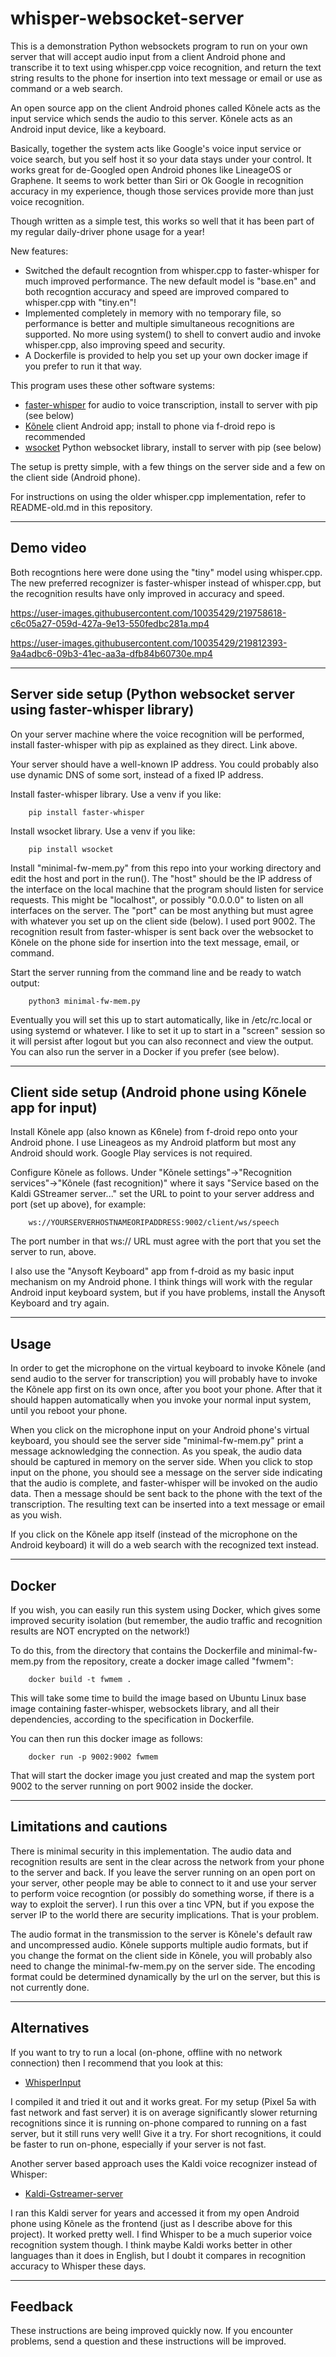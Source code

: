 # whisper-websocket-server

This is a demonstration Python websockets program to run on your own server that will accept audio input from a client Android phone and transcribe it to text using whisper.cpp voice recognition, and return the text string results to the phone for insertion into text message or email or use as command or a web search.

An open source app on the client Android phones called Kõnele acts as the input service which sends the audio to this server. Kõnele acts as an Android input device, like a keyboard.

Basically, together the system acts like Google's voice input service or voice search, but you self host it so your data stays under your control. It works great for de-Googled open Android phones like LineageOS or Graphene. It seems to work better than Siri or Ok Google in recognition accuracy in my experience, though those services provide more than just voice recognition.

Though written as a simple test, this works so well that it has been part of my regular daily-driver phone usage for a year!

New features:
- Switched the default recogntion from whisper.cpp to faster-whisper for much improved performance. The new default model is "base.en" and both recogntion accuracy and speed are improved compared to whisper.cpp with "tiny.en"!
- Implemented completely in memory with no temporary file, so performance is better and multiple simultaneous recognitions are supported. No more using system() to shell to convert audio and invoke whisper.cpp, also improving speed and security.
- A Dockerfile is provided to help you set up your own docker image if you prefer to run it that way.

This program uses these other software systems:
- [faster-whisper](https://https://github.com/SYSTRAN/faster-whisper) for audio to voice transcription, install to server with pip (see below)
- [Kõnele](https://f-droid.org/en/packages/ee.ioc.phon.android.speak/) client Android app; install to phone via f-droid repo is recommended
- [wsocket](https://github.com/ksenginew/WSocket) Python websocket library, install to server with pip (see below)

The setup is pretty simple, with a few things on the server side and a few on the client side (Android phone).

For instructions on using the older whisper.cpp implementation, refer to README-old.md in this repository.

---
## Demo video

Both recogntions here were done using the "tiny" model using whisper.cpp. The new preferred recognizer is faster-whisper instead of whisper.cpp, but the recognition results have only improved in accuracy and speed.


https://user-images.githubusercontent.com/10035429/219758618-c6c05a27-059d-427a-9e13-550fedbc281a.mp4


https://user-images.githubusercontent.com/10035429/219812393-9a4adbc6-09b3-41ec-aa3a-dfb84b60730e.mp4

---
## Server side setup (Python websocket server using faster-whisper library)

On your server machine where the voice recognition will be performed, install faster-whisper with pip as explained as they direct. Link above.

Your server should have a well-known IP address. You could probably also use dynamic DNS of some sort, instead of a fixed IP address.

Install faster-whisper library. Use a venv if you like:
````
    pip install faster-whisper
````

Install wsocket library. Use a venv if you like:
````
    pip install wsocket
````

Install "minimal-fw-mem.py" from this repo into your working directory and edit the host and port in the run(). The "host" should be the IP address of the interface on the local machine that the program should listen for service requests. This might be "localhost", or possibly "0.0.0.0" to listen on all interfaces on the server. The "port" can be most anything but must agree with whatever you set up on the client side (below). I used port 9002. The recognition result from faster-whisper is sent back over the websocket to Kõnele on the phone side for insertion into the text message, email, or command.

Start the server running from the command line and be ready to watch output:
````
    python3 minimal-fw-mem.py
````

Eventually you will set this up to start automatically, like in /etc/rc.local or using systemd or whatever. I like to set it up to start in a "screen" session so it will persist after logout but you can also reconnect and view the output. You can also run the server in a Docker if you prefer (see below).

---
## Client side setup (Android phone using Kõnele app for input)

Install Kõnele app (also known as K6nele) from f-droid repo onto your Android phone. I use Lineageos as my Android platform but most any Android should work. Google Play services is not required.

Configure Kõnele as follows. Under "Kõnele settings"->"Recognition services"->"Kõnele (fast recognition)" where it says "Service based on the Kaldi GStreamer server..." set the URL to point to your server address and port (set up above), for example:
````
    ws://YOURSERVERHOSTNAMEORIPADDRESS:9002/client/ws/speech
````

The port number in that ws:// URL must agree with the port that you set the server to run, above.

I also use the "Anysoft Keyboard" app from f-droid as my basic input mechanism on my Android phone. I think things will work with the regular Android input keyboard system, but if you have problems, install the Anysoft Keyboard and try again.

---
## Usage

In order to get the microphone on the virtual keyboard to invoke Kõnele (and send audio to the server for transcription) you will probably have to invoke the Kõnele app first on its own once, after you boot your phone. After that it should happen automatically when you invoke your normal input system, until you reboot your phone.

When you click on the microphone input on your Android phone's virtual keyboard, you should see the server side "minimal-fw-mem.py" print a message acknowledging the connection. As you speak, the audio data should be captured in memory on the server side. When you click to stop input on the phone, you should see a message on the server side indicating that the audio is complete, and faster-whisper will be invoked on the audio data. Then a message should be sent back to the phone with the text of the transcription. The resulting text can be inserted into a text message or email as you wish.

If you click on the Kõnele app itself (instead of the microphone on the Android keyboard) it will do a web search with the recognized text instead.

---
## Docker

If you wish, you can easily run this system using Docker, which gives some improved security isolation (but remember, the audio traffic and recognition results are NOT encrypted on the network!)

To do this, from the directory that contains the Dockerfile and minimal-fw-mem.py from the repository, create a docker image called "fwmem":

````
    docker build -t fwmem .
````

This will take some time to build the image based on Ubuntu Linux base image containing faster-whisper, websockets library, and all their dependencies, according to the specification in Dockerfile.

You can then run this docker image as follows:

````
    docker run -p 9002:9002 fwmem
````

That will start the docker image you just created and map the system port 9002 to the server running on port 9002 inside the docker.

---
## Limitations and cautions

There is minimal security in this implementation. The audio data and recognition results are sent in the clear across the network from your phone to the server and back. If you leave the server running on an open port on your server, other people may be able to connect to it and use your server to perform voice recogntion (or possibly do something worse, if there is a way to exploit the server). I run this over a tinc VPN, but if you expose the server IP to the world there are security implications. That is your problem.

The audio format in the transmission to the server is Kõnele's default raw and uncompressed audio. Kõnele supports multiple audio formats, but if you change the format on the client side in Kõnele, you will probably also need to change the minimal-fw-mem.py on the server side. The encoding format could be determined dynamically by the url on the server, but this is not currently done.

---
## Alternatives

If you want to try to run a local (on-phone, offline with no network connection) then I recommend that you look at this:

- [WhisperInput](https://github.com/alex-vt/WhisperInput)

I compiled it and tried it out and it works great. For my setup (Pixel 5a with fast network and fast server) it is on average significantly slower returning recognitions since it is running on-phone compared to running on a fast server, but it still runs very well! Give it a try. For short recognitions, it could be faster to run on-phone, especially if your server is not fast.

Another server based approach uses the Kaldi voice recognizer instead of Whisper:

- [Kaldi-Gstreamer-server](https://github.com/alumae/kaldi-gstreamer-server)

I ran this Kaldi server for years and accessed it from my open Android phone using Kõnele as the frontend (just as I describe above for this project). It worked pretty well. I find Whisper to be a much superior voice recognition system though. I think maybe Kaldi works better in other languages than it does in English, but I doubt it compares in recognition accuracy to Whisper these days.

---
## Feedback

These instructions are being improved quickly now. If you encounter problems, send a question and these instructions will be improved.

